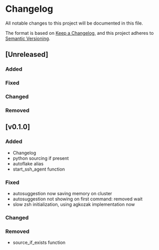 # Changelog

All notable changes to this project will be documented in this file.

The format is based on [Keep a Changelog](https://keepachangelog.com/en/1.1.0/),
and this project adheres to [Semantic Versioning](https://semver.org/spec/v2.0.0.html).

## [Unreleased]

### Added
### Fixed
### Changed
### Removed



## [v0.1.0]

### Added
- Changelog
- python sourcing if present
- autoflake alias
- start_ssh_agent function
### Fixed
- autosuggestion now saving memory on cluster
- autosuggestion not showing on first command: removed wait
- slow zsh initialization, using agkozak implementation now
### Changed
### Removed
- source_if_exists function



